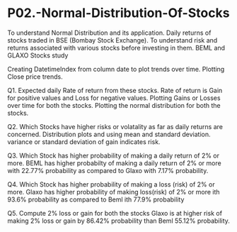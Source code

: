 # P02.-Normal-Distribution-Of-Stocks

To understand Normal Distribution and its application. Daily returns of stocks traded in BSE (Bombay Stock Exchange). To understand risk and returns associated with various stocks before investing in them. BEML and GLAXO Stocks study

Creating DatetimeIndex from column date to plot trends over time. Plotting Close price trends.

Q1. Expected daily Rate of return from these stocks. Rate of return is Gain for positive values and Loss for negative values. Plotting Gains or Losses over time for both the stocks. Plotting the normal distribution for both the stocks.

Q2. Which Stocks have higher risks or volatality as far as daily returns are concerned. Distribution plots and using mean and standard deviation. variance or standard deviation of gain indicates risk.

Q3. Which Stock has higher probability of making a daily return of 2% or more. BEML has higher probabilty of making a daily return of 2% or more with 22.77% probability as compared to Glaxo with 7.17% probability.

Q4. Which Stock has higher probability of making a loss (risk) of 2% or more. Glaxo has higher probability of making loss(risk) of 2% or more ith 93.6% probability as compared to Beml ith 77.9% probability

Q5. Compute 2% loss or gain for both the stocks Glaxo is at higher risk of making 2% loss or gain by 86.42% probability than Beml 55.12% probability.
